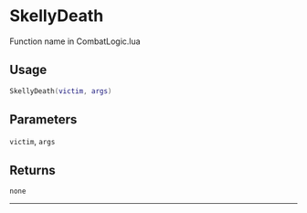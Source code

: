 # SkellyDeath
Function name in CombatLogic.lua
## Usage
```lua
SkellyDeath(victim, args)
```
## Parameters
`victim`, `args`
## Returns
`none`

---